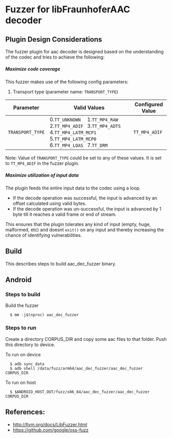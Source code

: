 # Fuzzer for libFraunhoferAAC decoder

## Plugin Design Considerations
The fuzzer plugin for aac decoder is designed based on the understanding of the
codec and tries to achieve the following:

##### Maximize code coverage

This fuzzer makes use of the following config parameters:
1. Transport type (parameter name: `TRANSPORT_TYPE`)

| Parameter| Valid Values| Configured Value|
|------------- |-------------| ----- |
| `TRANSPORT_TYPE` | 0.`TT_UNKNOWN  ` 1.`TT_MP4_RAW ` 2.`TT_MP4_ADIF ` 3.`TT_MP4_ADTS ` 4.`TT_MP4_LATM_MCP1 ` 5.`TT_MP4_LATM_MCP0  ` 6.`TT_MP4_LOAS ` 7.`TT_DRM ` | `TT_MP4_ADIF ` |

Note: Value of `TRANSPORT_TYPE` could be set to any of these values.
It is set to `TT_MP4_ADIF` in the fuzzer plugin.

##### Maximize utilization of input data
The plugin feeds the entire input data to the codec using a loop.
 * If the decode operation was successful, the input is advanced by an
   offset calculated using valid bytes.
 * If the decode operation was un-successful, the input is advanced by 1 byte
   till it reaches a valid frame or end of stream.

This ensures that the plugin tolerates any kind of input (empty, huge,
malformed, etc) and doesnt `exit()` on any input and thereby increasing the
chance of identifying vulnerabilities.

## Build

This describes steps to build aac_dec_fuzzer binary.

## Android

### Steps to build
Build the fuzzer
```
  $ mm -j$(nproc) aac_dec_fuzzer
```

### Steps to run
Create a directory CORPUS_DIR and copy some aac files to that folder.
Push this directory to device.

To run on device
```
  $ adb sync data
  $ adb shell /data/fuzz/arm64/aac_dec_fuzzer/aac_dec_fuzzer CORPUS_DIR
```
To run on host
```
  $ $ANDROID_HOST_OUT/fuzz/x86_64/aac_dec_fuzzer/aac_dec_fuzzer CORPUS_DIR
```

## References:
 * http://llvm.org/docs/LibFuzzer.html
 * https://github.com/google/oss-fuzz

